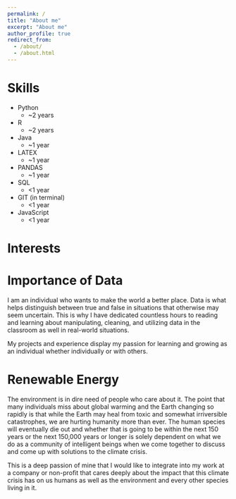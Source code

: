 ```yaml
---
permalink: /
title: "About me"
excerpt: "About me"
author_profile: true
redirect_from: 
  - /about/
  - /about.html
---
```

Skills
=====
- Python 
  - ~2 years
- R 
  - ~2 years
- Java 
  - ~1 year
- LATEX 
  - ~1 year
- PANDAS 
  - ~1 year
- SQL 
  - <1 year
- GIT (in terminal) 
  - <1 year
- JavaScript 
  - <1 year


Interests
===== 
Importance of Data
====
I am an individual who wants to make the world a better place. Data is what helps distinguish between true and false in situations that otherwise may seem uncertain. This is why I have dedicated countless hours to reading and learning about manipulating, cleaning, and utilizing data in the classroom as well in real-world situations. 

My projects and experience display my passion for learning and growing as an individual whether individually or with others.

Renewable Energy
====
The environment is in dire need of people who care about it. The point that many individuals miss about global warming and the Earth changing so rapidly is that while the Earth may heal from toxic and somewhat irriversible catastrophes, we are hurting humanity more than ever. The human species will eventually die out and whether that is going to be within the next 150 years or the next 150,000 years or longer is solely dependent on what we do as a community of intelligent beings when we come together to discuss and come up with solutions to the climate crisis. 

This is a deep passion of mine that I would like to integrate into my work at a company or non-profit that cares deeply about the impact that this climate crisis has on us humans as well as the environment and every other species living in it. 



